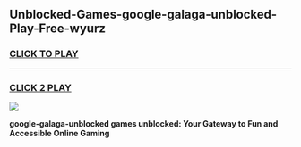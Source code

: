 
## Unblocked-Games-google-galaga-unblocked-Play-Free-wyurz
<h3>
<a href="https://premium76.site?title=google-galaga-unblocked&ref=23A">CLICK TO PLAY</a></h3>
<hr>

<h3>
<a href="https://premium76.site?title=google-galaga-unblocked&ref=23A">CLICK 2 PLAY</a>
  
</h3>

<a href="https://premium76.site?title=google-galaga-unblocked&ref=23A"><img src="https://clearcache.store/games.png"></a>


**google-galaga-unblocked games unblocked: Your Gateway to Fun and Accessible Online Gaming**
